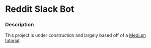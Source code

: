 # Reddit Slack Bot

### Description
This project is under construction and largely based off of a [Medium tutorial](https://medium.com/northcoders/make-a-web-scraper-with-aws-lambda-and-the-serverless-framework-807d0f536d5f).
